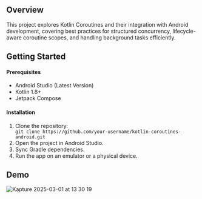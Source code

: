 <h2>Overview</h2>



<p>This project explores Kotlin Coroutines and their integration with Android development, covering best practices for structured concurrency, lifecycle-aware coroutine scopes, and handling background tasks efficiently.</p>


<h2>Getting Started</h2>

<h4>Prerequisites</h4>
<ul>
  <li>Android Studio (Latest Version)</li>
  <li>Kotlin 1.8+</li>
  <li>Jetpack Compose</li>
</ul>

<h4>Installation</h4>

<ol>
  <li>Clone the repository:</li>
  <div>
    <code>git clone https://github.com/your-username/kotlin-coroutines-android.git</code>
  </div>
  <li>Open the project in Android Studio.</li>
  <li>Sync Gradle dependencies.</li>
  <li>Run the app on an emulator or a physical device.</li>
</ol>

<h2>Demo</h2>

![Kapture 2025-03-01 at 13 30 19](https://github.com/user-attachments/assets/0d2ca351-5392-49f8-bb7e-eabc2b6db0a9)













